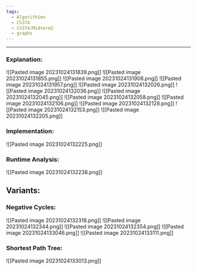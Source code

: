 ```yaml
---
tags:
  - Algorithims
  - CS374
  - CS374/Midterm2
  - graphs
---
```

---
### Explanation:
![[Pasted image 20231024131839.png]]
![[Pasted image 20231024131855.png]]
![[Pasted image 20231024131908.png]]
![[Pasted image 20231024131957.png]]
![[Pasted image 20231024132026.png]]
![[Pasted image 20231024132036.png]]
![[Pasted image 20231024132045.png]]
![[Pasted image 20231024132058.png]]
![[Pasted image 20231024132106.png]]
![[Pasted image 20231024132128.png]]
![[Pasted image 20231024132153.png]]
![[Pasted image 20231024132205.png]]

### Implementation:
![[Pasted image 20231024132225.png]]

### Runtime Analysis:
![[Pasted image 20231024132238.png]]

## Variants:
### Negative Cycles:
![[Pasted image 20231024132318.png]]
![[Pasted image 20231024132344.png]]
![[Pasted image 20231024132354.png]]
![[Pasted image 20231024133046.png]]
![[Pasted image 20231024133111.png]]


### Shortest Path Tree:
![[Pasted image 20231024133013.png]]
